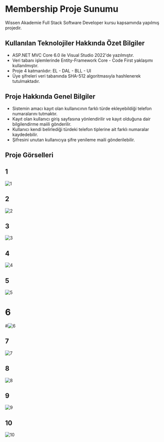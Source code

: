 # Membership Proje Sunumu

Wissen Akademie Full Stack Software Developer kursu kapsamında yapılmış projedir.

## Kullanılan Teknolojiler Hakkında Özet Bilgiler
* ASP.NET MVC Core 6.0 ile Visual Studio 2022'de yazılmıştır.
* Veri tabanı işlemlerinde Entity-Framework Core - Code First yaklaşımı kullanılmıştır.
* Proje 4 katmanlıdır: EL - DAL - BLL - UI
* Üye şifreleri veri tabanında SHA-512 algoritmasıyla hashlenerek tutulmaktadır.

## Proje Hakkında Genel Bilgiler

* Sistemin amacı kayıt olan kullanıcının farklı türde ekleyebildiği telefon numaralarını tutmaktır.
* Kayıt olan kullanıcı giriş sayfasına yönlendirilir ve kayıt olduğuna dair bilgilendirme maiili gönderilir.
* Kullanıcı kendi belirlediği türdeki telefon tiplerine ait farklı numaralar kaydedebilir.
* Şifresini unutan kullanıcıya şifre yenileme maili gönderilebilir.

## Proje Görselleri

## 1
![1](https://user-images.githubusercontent.com/103080618/227788215-5ceba9a9-93f2-4ef3-9c74-5d8f02851f5d.png)

## 2
![2](https://user-images.githubusercontent.com/103080618/227788225-0abe016b-5e51-41a9-a35c-18204b129604.png)

## 3
![3](https://user-images.githubusercontent.com/103080618/227788231-c4e700ce-a219-47b2-a29f-4f4dbc6036f2.png)

## 4
![4](https://user-images.githubusercontent.com/103080618/227788240-1a37ee01-dfb0-4f28-8a5d-19d11aae2cdc.png)

## 5
![5](https://user-images.githubusercontent.com/103080618/227788252-a68c86dc-f258-4cd4-ac9f-f1547f473d3a.png)

# 6
#![6](https://user-images.githubusercontent.com/103080618/227788262-45f3ea89-3b45-4ec6-9454-2eaa1d4d9b93.png)


## 7
![7](https://user-images.githubusercontent.com/103080618/227788272-426661cd-469d-4c8f-a83c-86dccac84c65.png)

## 8
![8](https://user-images.githubusercontent.com/103080618/227788291-49d6d48b-beeb-4db5-8644-7d85f5fba988.png)

## 9
![9](https://user-images.githubusercontent.com/103080618/227788297-eb254d20-e0b3-45a7-9f01-28af0702ec2f.png)

## 10
![10](https://user-images.githubusercontent.com/103080618/227788299-11c0a506-1d1d-40a2-a765-24f69a2ea563.png)







